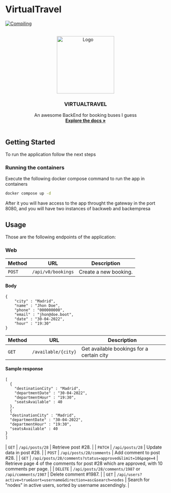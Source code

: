 # VirtualTravel
[![Compiling](https://github.com/K-Amir/virtualtravel/actions/workflows/maven.yml/badge.svg)](https://github.com/K-Amir/virtualtravel/actions/workflows/maven.yml)

<br />
<div align="center">
  <a href="#">
    <img src="https://sc04.alicdn.com/kf/UTB8VHyqoL2JXKJkSanr7613lVXaw.png" width="180" alt="Logo" >
  </a>
  <h3 align="center">VIRTUALTRAVEL</h3>
  <p align="center">
    An awesome BackEnd for booking buses I guess
    <br />
    <a href="#"><strong>Explore the docs »</strong></a>
    <br />
    <br />
  </p>
</div>


## Getting Started

To run the application follow the next steps

### Running the containers

Execute the following docker compose command to run the app in containers
  ```sh
  docker compose up -d
  ```
After it you will have  access to the app throught the gateway in the port 8080, and you will have two instances of backweb and backempresa

## Usage

Those are the following endpoints of the application:

### Web

| Method   | URL                                      | Description                              |
| -------- | ---------------------------------------- | ---------------------------------------- |
| `POST`    | `/api/v0/bookings`                      | Create a new booking.                    |
#### Body
```
{
    "city" : "Madrid",
    "name" : "Jhon Doe",
    "phone" : "000000000",
    "email" : "jhon@doe.boot",
    "date" : "30-04-2022",
    "hour" : "19:30"
}
```


| Method   | URL                                      | Description                              |
| -------- | ---------------------------------------- | ---------------------------------------- |
| `GET`    | `/available/{city}`                      | Get available bookings for a certain city|
#### Sample response
```
[
  {
    "destinationCity" : "Madrid",
    "departmentDate" : "30-04-2022",
    "departmentHour" : "19:30",
    "seatsAvailable" : 40
  },
  {
  "destinationCity" : "Madrid",
  "departmentDate" : "30-04-2022",
  "departmentHour" : "19:30",
  "seatsAvailable" : 40
}
]
```




| `GET`    | `/api/posts/28`                          | Retrieve post #28.                       |
| `PATCH`  | `/api/posts/28`                          | Update data in post #28.                 |
| `POST`   | `/api/posts/28/comments`                 | Add comment to post #28.                 |
| `GET`    | `/api/posts/28/comments?status=approved&limit=10&page=4` | Retrieve page 4 of the comments for post #28 which are approved, with 10 comments per page. |
| `DELETE` | `/api/posts/28/comments/1987` or `/api/comments/1987` | Delete comment #1987.                    |
| `GET`    | `/api/users?active=true&sort=username&direction=asc&search=nodes` | Search for "nodes" in active users, sorted  by username ascendingly. |

